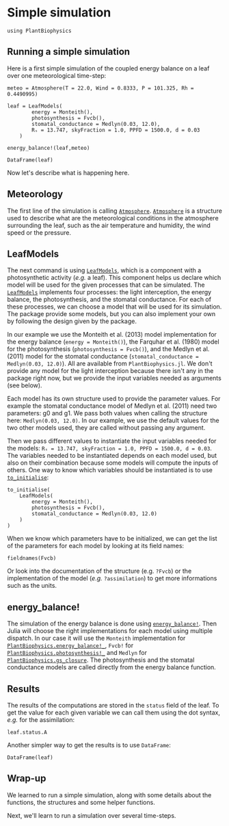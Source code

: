 # Simple simulation

```@setup usepkg
using PlantBiophysics
```

## Running a simple simulation

Here is a first simple simulation of the coupled energy balance on a leaf over one meteorological time-step:

```@example usepkg
meteo = Atmosphere(T = 22.0, Wind = 0.8333, P = 101.325, Rh = 0.4490995)

leaf = LeafModels(
        energy = Monteith(),
        photosynthesis = Fvcb(),
        stomatal_conductance = Medlyn(0.03, 12.0),
        Rₛ = 13.747, skyFraction = 1.0, PPFD = 1500.0, d = 0.03
    )

energy_balance!(leaf,meteo)

DataFrame(leaf)
```

Now let's describe what is happening here.

## Meteorology

The first line of the simulation is calling [`Atmosphere`](@ref). [`Atmosphere`](@ref) is a structure used to describe what are the meteorological conditions in the atmosphere surrounding the leaf, such as the air temperature and humidity, the wind speed or the pressure.

## LeafModels

The next command is using [`LeafModels`](@ref), which is a component with a photosynthetic activity (*e.g.* a leaf). This component helps us declare which model will be used for the given processes that can be simulated. The  [`LeafModels`](@ref) implements four processes: the light interception, the energy balance, the photosynthesis, and the stomatal conductance. For each of these processes, we can choose a model that will be used for its simulation. The package provide some models, but you can also implement your own by following the design given by the package.

In our example we use the Monteith et al. (2013) model implementation for the energy balance (`energy = Monteith()`), the Farquhar et al. (1980) model for the photosynthesis (`photosynthesis = Fvcb()`), and the Medlyn et al. (2011) model for the stomatal conductance (`stomatal_conductance = Medlyn(0.03, 12.0)`). All are available from `PlantBiophysics.jl`. We don't provide any model for the light interception because there isn't any in the package right now, but we provide the input variables needed as arguments (see below).

Each model has its own structure used to provide the parameter values. For example the stomatal conductance model of Medlyn et al. (2011) need two parameters: g0 and g1. We pass both values when calling the structure here: `Medlyn(0.03, 12.0)`. In our example, we use the default values for the two other models used, they are called without passing any argument.

Then we pass different values to instantiate the input variables needed for the models: `Rₛ = 13.747, skyFraction = 1.0, PPFD = 1500.0, d = 0.03`. The variables needed to be instantiated depends on each model used, but also on their combination because some models will compute the inputs of others. One way to know which variables should be instantiated is to use [`to_initialise`](@ref):

```@example usepkg
to_initialise(
    LeafModels(
        energy = Monteith(),
        photosynthesis = Fvcb(),
        stomatal_conductance = Medlyn(0.03, 12.0)
    )
)
```

When we know which parameters have to be initialized, we can get the list of the parameters for each model by looking at its field names:

```@example usepkg
fieldnames(Fvcb)
```

Or look into the documentation of the structure (e.g. `?Fvcb`) or the implementation of the model (*e.g.* `?assimilation`) to get more informations such as the units.

## energy_balance!

The simulation of the energy balance is done using [`energy_balance!`](@ref). Then Julia will choose the right implementations for each model using multiple dispatch. In our case it will use the `Monteith` implementation for [`PlantBiophysics.energy_balance!_`](@ref), `Fvcb!` for [`PlantBiophysics.photosynthesis!_`](@ref) and `Medlyn` for [`PlantBiophysics.gs_closure`](@ref). The photosynthesis and the stomatal conductance models are called directly from the energy balance function.

## Results

The results of the computations are stored in the `status` field of the leaf. To get the value for each given variable we can call them using the dot syntax, *e.g.* for the assimilation:

```@example usepkg
leaf.status.A
```

Another simpler way to get the results is to use `DataFrame`:

```@example usepkg
DataFrame(leaf)
```

## Wrap-up

We learned to run a simple simulation, along with some details about the functions, the structures and some helper functions.

Next, we'll learn to run a simulation over several time-steps.
